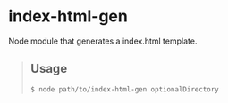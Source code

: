 # index-html-gen

Node module that generates a index.html template.

>  <!doctype html>
>  <html>
>  <head>
>      <title></title>
>      <link rel="stylesheet" type="text/css" href="filename.css" />
>      <script src="filename.js"></script>
>  </head>
>  <body>
>  </body>
>  </html

## Usage

```sh
$ node path/to/index-html-gen optionalDirectory
```
